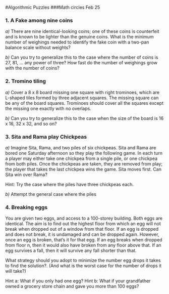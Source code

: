 #Algorithmic Puzzles
###Math circles Feb 25 

### 1. A Fake among nine coins 
*a)* There are nine identical-looking coins; one of these coins is counterfeit and is known to be lighter than the genuine coins. What is the minimum number of weighings needed to identify the fake coin with a two-pan balance scale without weights?

*b)* Can you try to generalize this to the case where the number of coins is 27, 81, ... any power of three? How fast do the number of weighings grow with the number of coins? 

### 2. Tromino tiling
*a)* Cover a 8 x 8 board missing one square with right trominoes, which
are L-shaped tiles formed by three adjacent squares. The missing square can be any
of the board squares. Trominoes should cover all the squares except the missing one
exactly with no overlaps.

*b)* Can you try to generalize this to the case when the size of the board is 16 x 16, 32 x 32, and so on?  

### 3. Sita and Rama play Chickpeas
*a)* Imagine Sita, Rama, and two piles of six chickpeas. Sita and Rama are bored one
Saturday afternoon so they play the following game. In each turn a player
may either take one chickpea from a single pile, or one chickpea from both piles. Once
the chickpeas are taken, they are removed from play; the player that takes the last
chickpea wins the game. Sita moves first. Can Sita win over Rama? 

Hint: Try the case where the piles have three chickpeas each. 

*b)* Attempt the general case where the piles 

### 4. Breaking eggs 
You are given two eggs, and access to a 100-storey building. Both eggs are identical. The aim is to find out the highest floor from which an egg will not break when dropped out of a window from that floor. If an egg is dropped and does not break, it is undamaged and can be dropped again. However, once an egg is broken, that’s it for that egg. If an egg breaks when dropped from floor n, then it would also have broken from any floor above that. If an egg survives a fall, then it will survive any fall shorter than that.

What strategy should you adopt to minimize the number egg drops it takes to find the solution?. (And what is the worst case for the number of drops it will take?)

Hint a: What if you only had one egg? 
Hint b: What if your grandfather owned a grocery store chain and gave you more than 100 eggs? 
